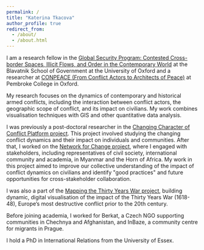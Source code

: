 ```yaml
---
permalink: /
title: "Katerina Tkacova"
author_profile: true
redirect_from: 
  - /about/
  - /about.html
---
```


I am a research fellow in the [Global Security Program: Contested Cross-border Spaces, Illicit Flows, and Order in the Contemporary World](https://www.bsg.ox.ac.uk/research/global-security-contested-space-illicit-flows-and-order-contemporary-world) at the Blavatnik School of Government at the University of Oxford and a researcher at [CONPEACE (From Conflict Actors to Architects of Peace)](https://conpeace.pmb.ox.ac.uk/) at Pembroke College in Oxford.

My research focuses on the dynamics of contemporary and historical armed conflicts, including the interaction between conflict actors, the geographic scope of conflict, and its impact on civilians. My work combines visualisation techniques with GIS and other quantitative data analysis.

I was previously a post-doctoral researcher in the [Changing Character of Conflict Platform project](https://conflictplatform.ox.ac.uk). This project involved studying the changing conflict dynamics and their impact on individuals and communities. After that, I worked on the [Network for Change project](https://globalsecurity.web.ox.ac.uk/article/networks-for-change), where I engaged with stakeholders, including representatives of civil society, international community and academia, in Myanmar and the Horn of Africa. My work in this project aimed to improve our collective understanding of the impact of conflict dynamics on civilians and identify "good practices" and future opportunities for cross-stakeholder collaboration.

I was also a part of the [Mapping the Thirty Years War project](https://mappingtyw.web.ox.ac.uk/home#/), building dynamic, digital visualisation of the impact of the Thirty Years War (1618-48), Europe’s most destructive conflict prior to the 20th century. 

Before joining academia, I worked for Berkat, a Czech NGO supporting communities in Chechnya and Afghanistan, and InBaze, a community centre for migrants in Prague.

I hold a PhD in International Relations from the University of Essex.
